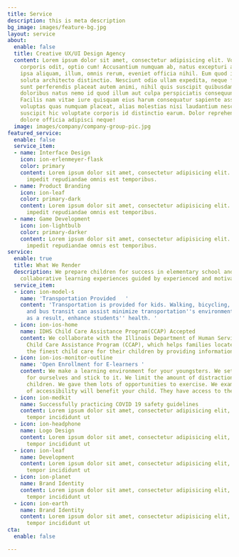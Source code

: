 ```yaml
---
title: Service
description: this is meta description
bg_image: images/feature-bg.jpg
layout: service
about:
  enable: false
  title: Creative UX/UI Design Agency
  content: Lorem ipsum dolor sit amet, consectetur adipisicing elit. Voluptate soluta
    corporis odit, optio cum! Accusantium numquam ab, natus excepturi architecto earum
    ipsa aliquam, illum, omnis rerum, eveniet officia nihil. Eum quod iure nulla,
    soluta architecto distinctio. Nesciunt odio ullam expedita, neque fugit maiores
    sunt perferendis placeat autem animi, nihil quis suscipit quibusdam ut reiciendis
    doloribus natus nemo id quod illum aut culpa perspiciatis consequuntur tempore?
    Facilis nam vitae iure quisquam eius harum consequatur sapiente assumenda, officia
    voluptas quas numquam placeat, alias molestias nisi laudantium nesciunt perspiciatis
    suscipit hic voluptate corporis id distinctio earum. Dolor reprehenderit fuga
    dolore officia adipisci neque!
  image: images/company/company-group-pic.jpg
featured_service:
  enable: false
  service_item:
  - name: Interface Design
    icon: ion-erlenmeyer-flask
    color: primary
    content: Lorem ipsum dolor sit amet, consectetur adipisicing elit. Saepe enim
      impedit repudiandae omnis est temporibus.
  - name: Product Branding
    icon: ion-leaf
    color: primary-dark
    content: Lorem ipsum dolor sit amet, consectetur adipisicing elit. Saepe enim
      impedit repudiandae omnis est temporibus.
  - name: Game Development
    icon: ion-lightbulb
    color: primary-darker
    content: Lorem ipsum dolor sit amet, consectetur adipisicing elit. Saepe enim
      impedit repudiandae omnis est temporibus.
service:
  enable: true
  title: What We Render
  description: We prepare children for success in elementary school and beyond via
    collaborative learning experiences guided by experienced and motivated instructors.
  service_item:
  - icon: ion-model-s
    name: 'Transportation Provided   '
    content: 'Transportation is provided for kids. Walking, bicycling, shared rides,
      and bus transit can assist minimize transportation''s environmental effect and,
      as a result, enhance students'' health. '
  - icon: ion-ios-home
    name: IDHS Child Care Assistance Program(CCAP) Accepted
    content: We collaborate with the Illinois Department of Human Services (IDHS)
      Child Care Assistance Program (CCAP), which helps families locate and choose
      the finest child care for their children by providing information and resources
  - icon: ion-ios-monitor-outline
    name: 'Open Enrollment for E-learners '
    content: We make a learning environment for your youngsters. We set a timetable
      for ourselves and stick to it. We limit the amount of distractions for your
      children. We gave them lots of opportunities to exercise. We examine which elements
      of accessibility will benefit your child. They have access to their teachers.
  - icon: ion-medkit
    name: Successfully practicing COVID 19 safety guidelines
    content: Lorem ipsum dolor sit amet, consectetur adipisicing elit, sed do eiusmod
      tempor incididunt ut
  - icon: ion-headphone
    name: Logo Design
    content: Lorem ipsum dolor sit amet, consectetur adipisicing elit, sed do eiusmod
      tempor incididunt ut
  - icon: ion-leaf
    name: Development
    content: Lorem ipsum dolor sit amet, consectetur adipisicing elit, sed do eiusmod
      tempor incididunt ut
  - icon: ion-planet
    name: Brand Identity
    content: Lorem ipsum dolor sit amet, consectetur adipisicing elit, sed do eiusmod
      tempor incididunt ut
  - icon: ion-earth
    name: Brand Identity
    content: Lorem ipsum dolor sit amet, consectetur adipisicing elit, sed do eiusmod
      tempor incididunt ut
cta:
  enable: false

---
```

